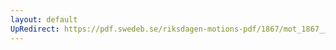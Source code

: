 ```yaml
---
layout: default
UpRedirect: https://pdf.swedeb.se/riksdagen-motions-pdf/1867/mot_1867__ak__00169/mot_1867__ak__00169_001.pdf
---
```


